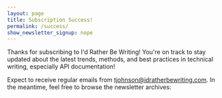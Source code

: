 ```yaml
---
layout: page
title: Subscription Success!
permalink: /success/
show_newsletter_signup: nope
---
```


Thanks for subscribing to I'd Rather Be Writing! You're on track to stay updated about the latest trends, methods, and best practices in technical writing, especially API documentation!

Expect to receive regular emails from tjohnson@idratherbewriting.com. In the meantime, feel free to browse the newsletter archives:

<style>
body.pas-body {
    display: none !important;
}
</style>
<script>
  $(document).ready(function() {
    $('#iFrameResizer1').css('display', 'none');
  });
</script>
